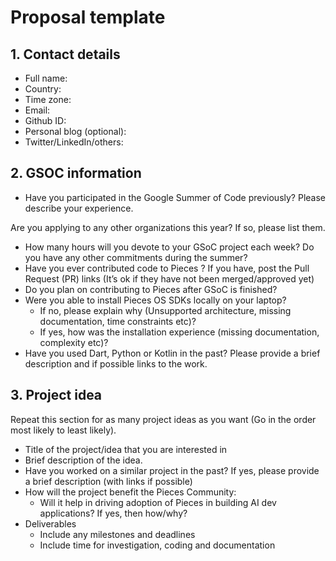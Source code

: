 # Proposal template
## 1. Contact details
* Full name:
* Country:
* Time zone:
* Email:
* Github ID:
* Personal blog (optional):
* Twitter/LinkedIn/others:

## 2. GSOC information

- Have you participated in the Google Summer of Code previously? Please describe your experience.

Are you applying to any other organizations this year? If so, please list them.
- How many hours will you devote to your GSoC project each week? Do you have any other commitments during the summer?
- Have you ever contributed code to Pieces ? If you have, post the Pull Request (PR) links (It’s ok if they have not been merged/approved yet)
- Do you plan on contributing to Pieces after GSoC is finished?
- Were you able to install Pieces OS SDKs locally on your laptop?
	- If no, please explain why (Unsupported architecture, missing documentation, time constraints etc)?
	- If yes, how was the installation experience (missing documentation, complexity etc)?
- Have you used Dart, Python or Kotlin in the past? Please provide a brief description and if possible links to the work.

## 3. Project idea
Repeat this section for as many project ideas as you want (Go in the order most likely to least likely).

- Title of the project/idea that you are interested in
- Brief description of the idea.
- Have you worked on a similar project in the past? If yes, please provide a brief description (with links if possible)
- How will the project benefit the Pieces Community:
	- Will it help in driving adoption of Pieces in building AI dev applications? If yes, then how/why?
- Deliverables
	- Include any milestones and deadlines
	- Include time for investigation, coding and documentation
